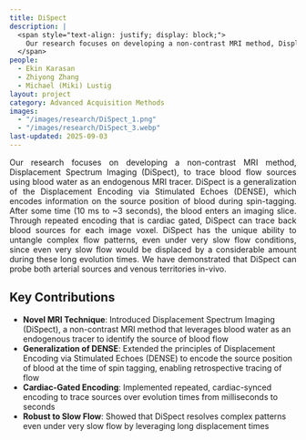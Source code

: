 ```yaml
---
title: DiSpect
description: |
  <span style="text-align: justify; display: block;">
    Our research focuses on developing a non-contrast MRI method, Displacement Spectrum Imaging (DiSpect), to trace blood flow sources using blood water as an endogenous MRI tracer.
  </span>
people:
  - Ekin Karasan
  - Zhiyong Zhang
  - Michael (Miki) Lustig
layout: project
category: Advanced Acquisition Methods
images:
  - "/images/research/DiSpect_1.png"
  - "/images/research/DiSpect_3.webp"
last-updated: 2025-09-03
---
```


<p style="text-align: justify;">
Our research focuses on developing a non-contrast MRI method, Displacement Spectrum Imaging (DiSpect), to trace blood flow sources using blood water as an endogenous MRI tracer. DiSpect is a generalization of the Displacement Encoding via Stimulated Echoes (DENSE), which encodes information on the source position of blood during spin-tagging. After some time (10 ms to ~3 seconds), the blood enters an imaging slice. Through repeated encoding that is cardiac gated, DiSpect can trace back blood sources for each image voxel. DiSpect has the unique ability to untangle complex flow patterns, even under very slow flow conditions, since even very slow flow would be displaced by a considerable amount during these long evolution times. We have demonstrated that DiSpect can probe both arterial sources and venous territories in-vivo.
</p>


## Key Contributions

- **Novel MRI Technique**: Introduced Displacement Spectrum Imaging (DiSpect), a non-contrast MRI method that leverages blood water as an endogenous tracer to identify the source of blood flow
- **Generalization of DENSE**: Extended the principles of Displacement Encoding via Stimulated Echoes (DENSE) to encode the source position of blood at the time of spin tagging, enabling retrospective tracing of flow
- **Cardiac-Gated Encoding**: Implemented repeated, cardiac-synced encoding to trace sources over evolution times from milliseconds to seconds
- **Robust to Slow Flow**: Showed that DiSpect resolves complex patterns even under very slow flow by leveraging long displacement times



